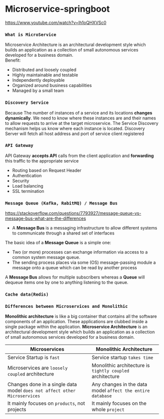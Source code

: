 # Microservice-springboot
https://www.youtube.com/watch?v=lh1oQHXVSc0

### `What is MicroService`
Microservice Architecture is an architectural development style which builds an application as a collection of small autonomous services developed for a business domain. \
Benefit: 
  - Distributed and loosely coupled
  - Highly maintainable and testable
  - Independently deployable
  - Organized around business capabilities
  - Managed by a small team

### `Discovery Service`
Because The number of instances of a service and its locations **changes dynamically**. We need to know where these instances are and their names to allow requests to arrive at the target microservice. The Service Discovery mechanism helps us know where each instance is located.
Discovery Server will fetch all host address and port of service client registered

### `API Gateway`
API Gateway **accepts API** calls from the client application and **forwarding** this traffic to the appropriate service

  - Routing based on Request Header
  - Authentication 
  - Security
  - Load balancing 
  - SSL termination

### `Message Queue (Kafka, RabitMQ) / Message Bus`
https://stackoverflow.com/questions/7793927/message-queue-vs-message-bus-what-are-the-differences
 - A **Message Bus** is a messaging infrastructure to allow different systems to communicate through a shared set of interfaces

The basic idea of a **Message Queue** is a simple one:
  - Two (or more) processes can exchange information via access to a common system message queue.
  - The sending process places via some (OS) message-passing module a message onto a queue which can be read by another process

A **Message Bus** allows for multiple subscribers whereas a **Queue** will dequeue items one by one to anything listening to the queue.
### `Cache data(Redis)`


### `Differences between Microservices and Monolithic`
**Monolithic architecture** is like a big container that contains all the software components of an application. These applications are clubbed inside a single package within the application.
**Microservice Architecture** is an architectural development style which builds an application as a collection of small autonomous services developed for a business domain.

| Microservices | Monolithic Architecture |
| --- | --- |
| Service Startup is `fast` | Service startup `takes time` | 
| Microservices are `loosely coupled` architecture | Monolithic architecture is `tightly coupled` architecture |
| Changes done in a single data model `does not affect other Microservices`|Any changes in the data model `affect the entire database`|
| It mainly focuses on `products`, not projects | It mainly focuses on the whole `project` |
